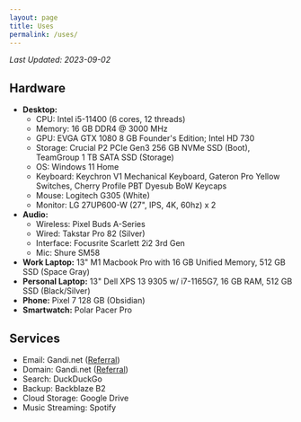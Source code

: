 ```yaml
---
layout: page
title: Uses
permalink: /uses/
---
```

*Last Updated: 2023-09-02*

## Hardware

* **Desktop:**
	+ CPU: Intel i5-11400 (6 cores, 12 threads)
	+ Memory: 16 GB DDR4 @ 3000 MHz
	+ GPU: EVGA GTX 1080 8 GB Founder's Edition; Intel HD 730
	+ Storage: Crucial P2 PCIe Gen3 256 GB NVMe SSD (Boot), TeamGroup 1 TB SATA SSD (Storage)
	+ OS: Windows 11 Home
	+ Keyboard: Keychron V1 Mechanical Keyboard, Gateron Pro Yellow Switches, Cherry Profile PBT Dyesub BoW Keycaps
	+ Mouse: Logitech G305 (White)
	+ Monitor: LG 27UP600-W (27", IPS, 4K, 60hz) x 2
* **Audio:**
	* Wireless: Pixel Buds A-Series
	* Wired: Takstar Pro 82 (Silver)
	* Interface: Focusrite Scarlett 2i2 3rd Gen
	* Mic: Shure SM58
* **Work Laptop:** 13" M1 Macbook Pro with 16 GB Unified Memory, 512 GB SSD (Space Gray)
* **Personal Laptop:** 13" Dell XPS 13 9305 w/ i7-1165G7, 16 GB RAM,  512 GB SSD (Black/Silver)
* **Phone:** Pixel 7 128 GB (Obsidian)
* **Smartwatch:** Polar Pacer Pro

## Services
* Email: Gandi.net ([Referral](https://ref.fm/u24999624))
* Domain: Gandi.net ([Referral](https://gandi.link/f/c862dae1))
* Search: DuckDuckGo
* Backup: Backblaze B2
* Cloud Storage: Google Drive
* Music Streaming: Spotify
